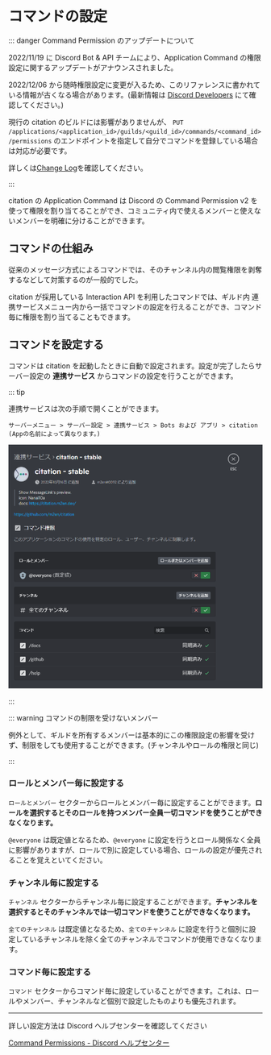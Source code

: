 # コマンドの設定

::: danger Command Permission のアップデートについて

2022/11/19 に Discord Bot & API チームにより、Application Command の権限設定に関するアップデートがアナウンスされました。

2022/12/06 から随時権限設定に変更が入るため、このリファレンスに書かれている情報が古くなる場合があります。(最新情報は [Discord Developers](https://discord.gg/discord-developers) にて確認してください。)

現行の citation のビルドには影響がありませんが、 `PUT /applications/<application_id>/guilds/<guild_id>/commands/<command_id>/permissions` のエンドポイントを指定して自分でコマンドを登録している場合は対応が必要です。

詳しくは[Change Log](https://discord.com/developers/docs/change-log#upcoming-application-command-permission-changes)を確認してください。

:::

citation の Application Command は Discord の Command Permission v2 を使って権限を割り当てることができ、コミュニティ内で使えるメンバーと使えないメンバーを明確に分けることができます。

## コマンドの仕組み

従来のメッセージ方式によるコマンドでは、そのチャンネル内の閲覧権限を剥奪するなどして対策するのが一般的でした。

citation が採用している Interaction API を利用したコマンドでは、ギルド内 連携サービスメニュー内から一括でコマンドの設定を行えることができ、コマンド毎に権限を割り当てることもできます。

## コマンドを設定する

コマンドは citation を起動したときに自動で設定されます。設定が完了したらサーバー設定の **連携サービス** からコマンドの設定を行うことができます。

::: tip

連携サービスは次の手順で開くことができます。

`サーバーメニュー > サーバー設定 > 連携サービス > Bots および アプリ > citation (Appの名前によって異なります。)`

![連携サービス](../../image/reference/community/ja/bots.png)

:::

::: warning コマンドの制限を受けないメンバー

例外として、ギルドを所有するメンバーは基本的にこの権限設定の影響を受けず、制限をしても使用することができます。(チャンネルやロールの権限と同じ)

:::

### ロールとメンバー毎に設定する

`ロールとメンバー` セクターからロールとメンバー毎に設定することができます。**ロールを選択するとそのロールを持つメンバー全員一切コマンドを使うことができなくなります。**

`@everyone` は既定値となるため、`@everyone` に設定を行うとロール関係なく全員に影響がありますが、ロールで別に設定している場合、ロールの設定が優先されることを覚えといてください。

### チャンネル毎に設定する

`チャンネル` セクターからチャンネル毎に設定することができます。**チャンネルを選択するとそのチャンネルでは一切コマンドを使うことができなくなります。**

`全てのチャンネル` は既定値となるため、`全てのチャンネル` に設定を行うと個別に設定しているチャンネルを除く全てのチャンネルでコマンドが使用できなくなります。

### コマンド毎に設定する

`コマンド` セクターからコマンド毎に設定していることができます。これは、ロールやメンバー、チャンネルなど個別で設定したものよりも優先されます。

---

詳しい設定方法は Discord ヘルプセンターを確認してください

[Command Permissions - Discord ヘルプセンター](https://support.discord.com/hc/ja/articles/4644915651095)
